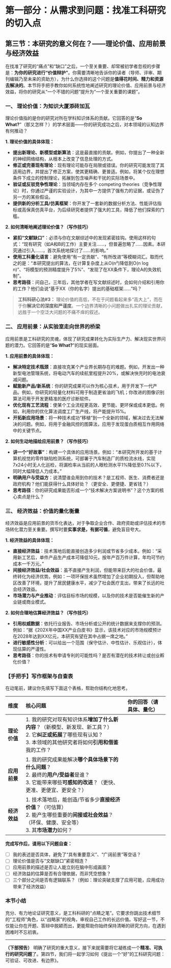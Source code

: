 # 第一部分：从需求到问题：找准工科研究的切入点

## 第三节：本研究的意义何在？——理论价值、应用前景与经济效益

在找准了研究的“痛点”和“缺口”之后，一个至关重要、却常被初学者忽视的步骤是：**为你的研究进行“价值辩护”**。你需要清晰地告诉你的读者（导师、评审、期刊编辑乃至未来的资助方），为什么你选择的这个问题是**值得花时间、精力和资源去解决的**。本节将手把手教你如何系统性地阐述研究的理论价值、应用前景与经济效益，将你的研究从“一个不错的问题”提升为“一个至关重要的课题”。

### **一、 理论价值：为知识大厦添砖加瓦**

理论价值指的是你的研究对所在学科知识体系的贡献。它回答的是“**So What?**”（那又怎样？）的学术层面——你的研究成功之后，对本领域的认知边界有何推动？

**1. 理论价值的具体体现：**

* **提出新理论、新模型或新算法**：这是最直接的贡献。例如，你提出了一种全新的神经网络结构，从根本上改变了信息处理的方式。
* **修正或完善现有理论**：现有理论可能存在局限或错误。你的研究可能发现了其适用边界，并提出了修正方案，使其更精确、更普适。例如，将某个仅在理想条件下成立的控制理论，拓展到包含噪声和干扰的实际场景中。
* **验证或反驳竞争性理论**：当领域内存在多个 competing theories（竞争性理论）时，你通过严谨的实验设计，为其中一方提供了强有力的证据，或证伪了另一方的某些假设。
* **提供新的分析工具/仿真框架**：你开发了一套新的数据分析方法、性能评估指标或高保真仿真平台，为后续研究者提供了强大的工具，降低了他们探索的门槛。

**2. 如何清晰地阐述理论价值？（写作技巧）**

* **紧扣“文献缺口”**：必须与你在文献综述中的发现紧密挂钩。使用这样的句式：“现有研究（如A和B的工作）主要关注……，但普遍忽略了……因素。本研究通过引入……，首次系统地探讨了……的影响。”
* **使用工科量化语言**：避免使用“有一定贡献”、“有所改进”等模糊词汇。取而代之的是：“本研究提出的算法，在计算复杂度上从O(n²)降低到O(n log n)”、“将模型的预测精度提升了5%”、“发现了在XX条件下，理论A的失效机制”。
* **思考路径**：问自己，三年后，其他学者在写文献综述时，会如何介绍和引用你的工作？他们会说“基于XX（你的名字）提出的基础框架……”吗？

> **工科科研心法#3：** 理论价值的高低，不在于问题看起来多“高大上”，而在于你**解决它的深度和严谨度**。一个边界清晰的小问题做出扎实的理论贡献，远胜于一个空泛大问题的不痛不痒的叙述。

### **二、 应用前景：从实验室走向世界的桥梁**

应用前景是工科研究的灵魂，体现了研究成果转化为实际生产力、解决现实世界问题的潜力。它回答的是“**So What?**”的现实层面。

**1. 应用前景的具体体现：**

* **解决特定技术瓶颈**：直接攻克某个产业界长期存在的难题。例如，开发出一种新型电池管理系统，将电动汽车的续航里程提升20%，或解决快充时的电池衰减问题。
* **赋能新产品/新系统**：你的研究成果可以作为核心技术，用于开发下一代产品。例如，你研究的轻量化材料可用于制造更省油的飞机；你改进的图像识别算法可用于开发更精准的医疗诊断软件。
* **优化现有工艺流程**：使某个工业流程更高效、更节能、更环保或成本更低。例如，利用你的优化算法调度工厂生产线，将产能提升15%。
* **开拓新应用场景**：将一种技术成功“移植”到一个全新的领域，解决过去无法解决的问题。例如，将用于金融风控的图算法，应用于发现蛋白质相互作用网络中的关键节点。

**2. 如何生动地描绘应用前景？（写作技巧）**

* **讲一个“好故事”**：构建一个具体的应用场景。例如：“本研究所开发的基于计算机视觉的零件缺陷检测系统，可部署于汽车制造厂的质检流水线，实现7x24小时无人化巡检，将漏检率从当前的人眼检测水平1%降低至0.1%以下，同时大幅降低人力成本。”
* **明确用户与受益方**：说清楚谁会用到你的技术？是工程师、医生、消费者还是政府机构？他们能获得什么具体好处？（更安全、更便捷、更省钱？）
* **思考路径**：你的研究成果能否形成一个“技术解决方案说明书”？这个方案的核心卖点是什么？

### **三、 经济效益：价值的量化衡量**

经济效益是应用前景的货币化表达，对于争取企业合作、政府资助或评估技术的市场转化潜力至关重要。撰写时要**实事求是，有据可循**，避免盲目夸大。

**1. 经济效益的具体体现：**

* **直接经济效益**：技术落地后能直接创造多少利润或节省多少成本。例如：“采用新工艺后，单件产品生产成本可降低10元，按年产百万件计算，年均可节约成本一千万元。”
* **间接经济效益/社会效益**：虽不直接产生利润，但能带来巨大的社会价值，最终转化为经济优势。例如：一项环保技术虽然增加了企业初期投入，但帮助地区改善了环境，提升了居民健康水平，减少了社会医疗支出，带来了长远的社会经济效益。
* **市场潜力与产业推动**：评估目标市场的规模，以及你的技术是否能催生新的产业链或商业模式。

**2. 如何合理地估算经济效益？（写作技巧）**

* **引用权威数据**：依托行业报告、市场分析或公开的统计数据来支撑你的预测。例如：“据《202X年中国XX产业白皮书》显示，该技术对应的市场规模预计在2028年达到XX亿元，本研究有望在其中占据一席之地。”
* **进行敏感性分析**：可以给出一个范围（保守估计、中性估计、乐观估计），体现估算的严谨性。
* **思考路径**：你的技术有申请专利的可能性吗？是否有潜在的技术转让或创业孵化价值？

### **【手把手】写作框架与自查表**

在动笔前，建议你先填写下面这个表格，帮助你结构化地思考。

| 维度 | 核心问题 | 你的回答（请具体、量化） |
| :--- | :--- | :--- |
| **理论价值** | 1. 我的研究对现有知识体系**增加了什么新内容**？（新模型、新发现、新工具？） <br> 2. 它**纠正或拓展**了哪些现有认知？ <br> 3. 本领域的其他研究者将如何**引用和借鉴**我的工作？ | |
| **应用前景** | 1. 我的研究成果能解决**哪个具体场景下的什么问题**？ <br> 2. 最终的**用户/受益者**是谁？ <br> 3. 它能带来哪些**可感知的改进**？（更快、更准、更便宜、更安全？） | |
| **经济效益** | 1. 技术落地后，能创造/节省多少**直接经济价值**？（可估算） <br> 2. 能产生哪些重要的**间接或社会效益**？（环保、健康、安全等） <br> 3. 其**市场潜力**如何？ | |

**完成写作后，请用以下问题自查：**

* [ ] 我的表述是否具体，避免了“具有重要意义”、“广阔前景”等空话？
* [ ] 理论价值是否与“文献缺口”紧密相连？
* [ ] 应用前景的描述是否让人能立刻在脑中形成画面？
* [ ] 经济效益的估算是否有合理依据，而非凭空想象？
* [ ] 三个部分之间是否有逻辑联系？（例如：理论突破支撑了应用可能，应用成功带来了经济效益）

### **本节小结**

充分、有力地论证研究意义，是工科科研的“点睛之笔”。它要求你跳出技术细节的“工程师”角色，以“战略家”的视角，审视自己工作的长远价值。写好这一节，不仅能让你在开题、答辩中脱颖而出，更能帮助你始终保持清晰的研究方向，在遇到困难时不忘初衷。

---
**（下部预告）**
明确了研究的重大意义，接下来就需要将它凝练成一个**精准、可执行的研究问题**了。第四节，我们将一起学习如何《提出一个“好”的工科研究问题：可验证、可改进、有边界》。

